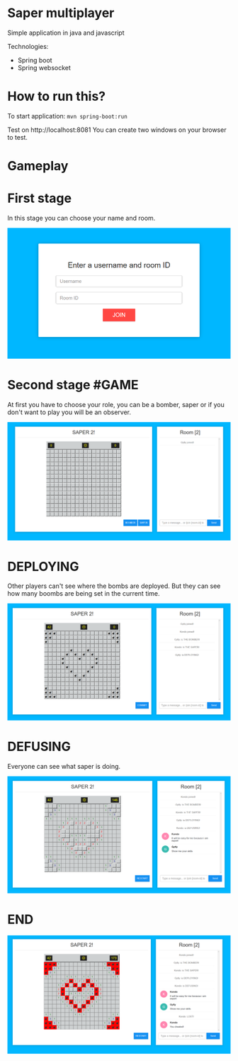 # Saper multiplayer 

Simple application in java and javascript

Technologies:
*  Spring boot
*  Spring websocket


# How to run this?
To start application:
`mvn spring-boot:run`

Test on http://localhost:8081
You can create two windows on your browser to test. 

# Gameplay

# First stage

In this stage you can choose your name and room.

![alt text](screenShots/chooseRoomAndName.png)


# Second stage #GAME

At first you have to choose your role, you can be a bomber, saper or if you don't want to play you will be an observer.

![alt text](screenShots/game.png)

# DEPLOYING

Other players can't see where the bombs are deployed. But they can see how many boombs are being set in the current time.

![alt text](screenShots/deployingBoombs.png)

# DEFUSING

Everyone can see what saper is doing.

![alt text](screenShots/gameInProgress.png)

# END

![alt text](screenShots/lost.png)
